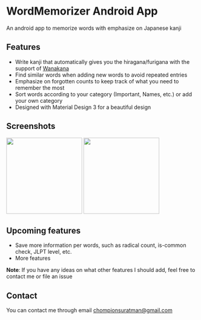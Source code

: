 # WordMemorizer Android App

An android app to memorize words with emphasize on Japanese kanji 

## Features

* Write kanji that automatically gives you the hiragana/furigana with the support of [Wanakana](https://github.com/WaniKani/WanaKana)
* Find similar words when adding new words to avoid repeated entries 
* Emphasize on forgotten counts to keep track of what you need to remember the most 
* Sort words according to your category (Important, Names, etc.) or add your own category
* Designed with Material Design 3 for a beautiful design 

## Screenshots

<p float="left">
  <img src="https://i.ibb.co/cts7YyZ/Screenshot-2023-01-01-13-38-02-66-c4fb6d173a1a2b1a5902d48f6b3c8cac.jpg" width="200"/>
  <img src="https://i.ibb.co/BwKQsFJ/Screenshot-2023-01-01-13-38-59-00-c4fb6d173a1a2b1a5902d48f6b3c8cac.jpg" width="200"/>
</p>

## Upcoming features

* Save more information per words, such as radical count, is-common check, JLPT level, etc. 
* More features 

**Note**: If you have any ideas on what other features I should add, feel free to contact me or file an issue

## Contact

You can contact me through email chompionsuratman@gmail.com
